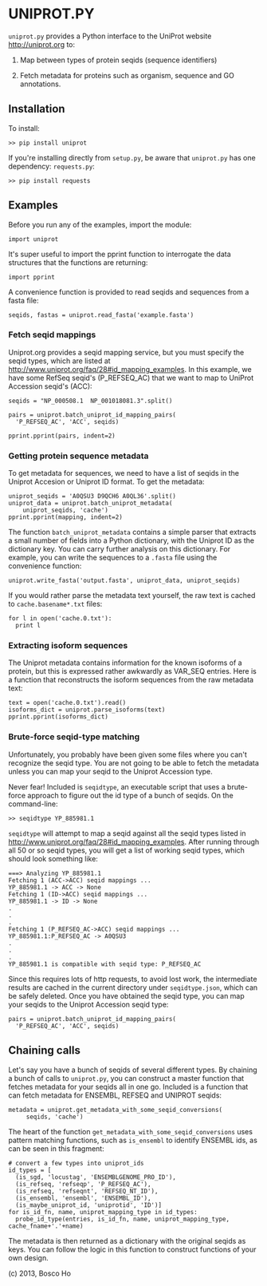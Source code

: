 

# UNIPROT.PY


`uniprot.py` provides a Python interface to the UniProt website <http://uniprot.org> to: 

1. Map between types of protein seqids (sequence identifiers)

2. Fetch metadata for proteins such as organism, sequence and GO annotations.


## Installation

To install:

    >> pip install uniprot

If you're installing directly from `setup.py`, be aware that `uniprot.py` has one dependency: `requests.py`:

    >> pip install requests

## Examples

Before you run any of the examples, import the module:

    import uniprot

It's super useful to import the pprint function to interrogate the data structures that the functions are returning:

    import pprint

A convenience function is provided to read seqids and sequences from a fasta file:

    seqids, fastas = uniprot.read_fasta('example.fasta')


### Fetch seqid mappings

Uniprot.org provides a seqid mapping service, but you must specify the seqid types, which are listed at <http://www.uniprot.org/faq/28#id_mapping_examples>.  In this example, we have some RefSeq seqid's (P_REFSEQ_AC) that we want to map to UniProt Accession seqid's (ACC):

    seqids = "NP_000508.1  NP_001018081.3".split()

    pairs = uniprot.batch_uniprot_id_mapping_pairs(
      'P_REFSEQ_AC', 'ACC', seqids)

    pprint.pprint(pairs, indent=2)


### Getting protein sequence metadata

To get metadata for sequences, we need to have a list of seqids in the Uniprot Accesion or Uniprot ID format. To get the metadata:

    uniprot_seqids = 'A0QSU3 D9QCH6 A0QL36'.split()
    uniprot_data = uniprot.batch_uniprot_metadata(
        uniprot_seqids, 'cache')
    pprint.pprint(mapping, indent=2)

The function `batch_uniprot_metadata` contains a simple parser that extracts a small number of fields into a Python dictionary, with the Uniprot ID as the dictionary key. You can carry further analysis on this dictionary. For example, you can write the sequences to a `.fasta` file using the convenience
function:

    uniprot.write_fasta('output.fasta', uniprot_data, uniprot_seqids)

If you would rather parse the metadata text yourself, the raw text is cached to `cache.basename*.txt` files:

    for l in open('cache.0.txt'):
      print l

### Extracting isoform sequences

The Uniprot metadata contains information for the known isoforms of a protein, but this is expressed rather awkwardly as VAR_SEQ entries. Here is a function that reconstructs the isoform sequences from the raw metadata text:
  
    text = open('cache.0.txt').read()
    isoforms_dict = uniprot.parse_isoforms(text)
    pprint.pprint(isoforms_dict)


### Brute-force seqid-type matching

Unfortunately, you probably have been given some files where you can't recognize the seqid type. You are not going to be able to fetch the metadata unless you can map your seqid to the Uniprot Accession type.

Never fear!  Included is `seqidtype`, an executable script that uses a  brute-force approach to figure out the id type of a bunch of seqids. On the command-line:

    >> seqidtype YP_885981.1

`seqidtype` will attempt to map a seqid against all the seqid types listed in <http://www.uniprot.org/faq/28#id_mapping_examples>. After running through all 50 or so seqid types, you will get a list of working seqid types, which should look something like:

    ===> Analyzing YP_885981.1
    Fetching 1 (ACC->ACC) seqid mappings ...
    YP_885981.1 -> ACC -> None
    Fetching 1 (ID->ACC) seqid mappings ...
    YP_885981.1 -> ID -> None
    . 
    .
    .
    Fetching 1 (P_REFSEQ_AC->ACC) seqid mappings ...
    YP_885981.1:P_REFSEQ_AC -> A0QSU3
    .
    .
    .
    YP_885981.1 is compatible with seqid type: P_REFSEQ_AC

Since this requires lots of http requests, to avoid lost work, the intermediate results are cached in the current directory under `seqidtype.json`, which can be safely deleted. Once you have obtained the seqid type, you can map your seqids to the Uniprot Accession seqid type:

    pairs = uniprot.batch_uniprot_id_mapping_pairs(
      'P_REFSEQ_AC', 'ACC', seqids)

## Chaining calls

Let's say you have a bunch of seqids of several different types. By chaining a bunch of calls to `uniprot.py`, you can construct a master function that fetches metadata for your seqids all in one go. Included is a function that can fetch metadata for ENSEMBL, REFSEQ and UNIPROT seqids:

    metadata = uniprot.get_metadata_with_some_seqid_conversions(
         seqids, 'cache')

The heart of the function `get_metadata_with_some_seqid_conversions` uses pattern matching functions, such as `is_ensembl` to identify ENSEMBL ids, as can be seen in this fragment:

    # convert a few types into uniprot_ids
    id_types = [
      (is_sgd, 'locustag', 'ENSEMBLGENOME_PRO_ID'),
      (is_refseq, 'refseqp', 'P_REFSEQ_AC'),
      (is_refseq, 'refseqnt', 'REFSEQ_NT_ID'),
      (is_ensembl, 'ensembl', 'ENSEMBL_ID'),
      (is_maybe_uniprot_id, 'uniprotid', 'ID')]
    for is_id_fn, name, uniprot_mapping_type in id_types:
      probe_id_type(entries, is_id_fn, name, uniprot_mapping_type, cache_fname+'.'+name)

The metadata is then returned as a dictionary with the original seqids as keys. You can follow the logic in this function to construct functions of your own design.

(c) 2013, Bosco Ho


